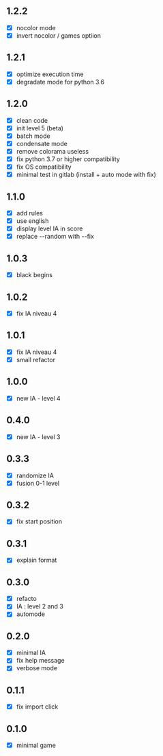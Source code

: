 ## 1.2.2

- [x] nocolor mode
- [x] invert nocolor / games optiion
## 1.2.1

- [x] optimize execution time
- [x] degradate mode for python 3.6
## 1.2.0

- [x] clean code
- [x] init level 5 (beta)
- [x] batch mode
- [x] condensate mode
- [x] remove colorama useless
- [x] fix python 3.7 or higher compatibility
- [x] fix OS compatibility
- [x] minimal test in gitlab (install + auto mode with fix)
## 1.1.0

- [x] add rules
- [x] use english
- [x] display level IA in score
- [x] replace --random with --fix

## 1.0.3

- [x] black begins

## 1.0.2

- [x] fix IA niveau 4

## 1.0.1

- [x] fix IA niveau 4
- [x] small refactor

## 1.0.0

- [x] new IA - level 4
## 0.4.0

- [x] new IA - level 3

## 0.3.3

- [x] randomize IA
- [x] fusion 0-1 level
## 0.3.2

- [x] fix start position
## 0.3.1

- [x] explain format
## 0.3.0

- [x] refacto
- [x] IA : level 2 and 3
- [x] automode
## 0.2.0 

- [x] minimal IA
- [x] fix help message
- [x] verbose mode
## 0.1.1

- [x] fix import click
## 0.1.0 

- [x] minimal game

